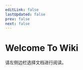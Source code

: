 ```yaml
---
editLink: false
lastUpdated: false
prev: false
next: false
---
```

# Welcome To Wiki

请左侧边栏选择文档进行阅读。
